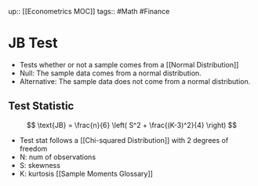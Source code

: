 up:: [[Econometrics MOC]]
tags:: #Math #Finance 
# JB Test
- Tests whether or not a sample comes from a [[Normal Distribution]]
- Null: The sample data comes from a normal distribution.
- Alternative: The sample data does not come from a normal distribution.

## Test Statistic
$$ \text{JB} = \frac{n}{6} \left( S^2 + \frac{(K-3)^2}{4} \right) $$
- Test stat follows a [[Chi-squared Distribution]] with 2 degrees of freedom
- N: num of observations
- S: skewness
- K: kurtosis [[Sample Moments Glossary]]